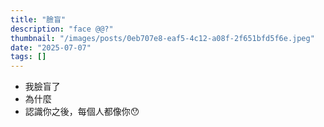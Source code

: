 ```yaml
---
title: "臉盲"
description: "face @@?"
thumbnail: "/images/posts/0eb707e8-eaf5-4c12-a08f-2f651bfd5f6e.jpeg"
date: "2025-07-07"
tags: []
---
```

- 我臉盲了
- 為什麼
- 認識你之後，每個人都像你😯
